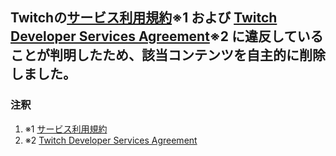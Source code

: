 Twitchの[サービス利用規約](#note1)※1 および  [Twitch Developer Services Agreement](#note2)※2 に違反していることが判明したため、該当コンテンツを自主的に削除しました。  
---

### 注釈
1. ※1 [サービス利用規約](https://www.twitch.tv/p/ja-jp/legal/terms-of-service/#10-prohibited-conduct)  
2. ※2 [Twitch Developer Services Agreement](https://www.twitch.tv/p/legal/content-guidelines)  